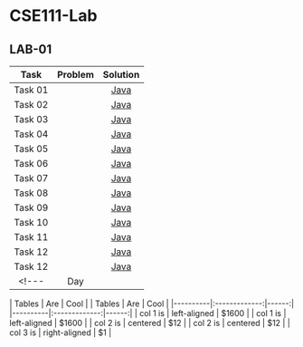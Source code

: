 # CSE111-Lab

## LAB-01
| Task | Problem | Solution |
| :---: |:---: | :---: |
| Task 01 | | [Java]() |
| Task 02 | | [Java](https://git.io/JvF39) |
| Task 03 | | [Java](https://git.io/JvF37) |
| Task 04 | | [Java](https://git.io/JvF35) |
| Task 05 | | [Java](https://git.io/JvF3d) |
| Task 06 | | [Java](https://git.io/JvF3b) |
| Task 07 | | [Java](https://git.io/JvF3p) |
| Task 08 | | [Java](https://git.io/JvF3h) |
| Task 09 | | [Java](https://git.io/JvF3h) |
| Task 10 | | [Java](https://git.io/JvF3h) |
| Task 11 | | [Java](https://git.io/JvF3h) |
| Task 12 | | [Java](https://git.io/JvF3h) |
| Task 12 | | [Java](https://git.io/JvF3h) |
<!---| Day | []() | [Java]() |--->

| Tables   |      Are      |  Cool |             | Tables   |      Are      |  Cool |
|----------|:-------------:|------:|             |----------|:-------------:|------:|
| col 1 is |  left-aligned | $1600 |             | col 1 is |  left-aligned | $1600 |
| col 2 is |    centered   |   $12 |             | col 2 is |    centered   |   $12 |
| col 3 is | right-aligned |    $1 |             
